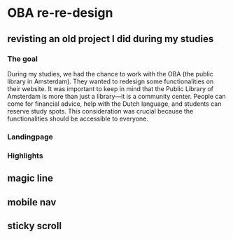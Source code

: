 # OBA re-re-design
## revisting an old project I did during my studies
### The goal
During my studies, we had the chance to work with the OBA (the public library in Amsterdam). They wanted to redesign some functionalities on their website.
It was important to keep in mind that the Public Library of Amsterdam is more than just a library—it is a community center. People can come for financial advice, help with the Dutch language, and students can reserve study spots.
This consideration was crucial because the functionalities should be accessible to everyone.

### Landingpage


### Highlights

## magic line
## mobile nav
## sticky scroll




